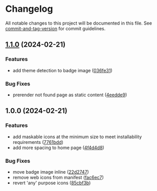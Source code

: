 # Changelog

All notable changes to this project will be documented in this file. See [commit-and-tag-version](https://github.com/absolute-version/commit-and-tag-version) for commit guidelines.

## [1.1.0](https://github.com/bryanwagman/website/compare/v1.0.0...v1.1.0) (2024-02-21)


### Features

* add theme detection to badge image ([036fe31](https://github.com/bryanwagman/website/commit/036fe31251aa0df3a5a4107edd127e6e9a248964))


### Bug Fixes

* prerender not found page as static content ([4eedde9](https://github.com/bryanwagman/website/commit/4eedde95fde40cbcd1d4e4ddc77971eb2f50f81d))

## 1.0.0 (2024-02-21)


### Features

* add maskable icons at the minimum size to meet installability requirements ([7761bdd](https://github.com/bryanwagman/website/commit/7761bdd62b841deef54d97f6030055e57577a835))
* add more spacing to home page ([4f4d4d8](https://github.com/bryanwagman/website/commit/4f4d4d86e6247e6788f7577f1e55e78b9a7a5311))


### Bug Fixes

* move badge image inline ([22d2747](https://github.com/bryanwagman/website/commit/22d2747d81c8e1a6fbf5a2e55cbd36cc341eeb59))
* remove web icons from manifest ([fac6ec7](https://github.com/bryanwagman/website/commit/fac6ec744a8de74c698aad3a8eda7a6de3edc4ae))
* revert 'any' purpose icons ([85cbf3b](https://github.com/bryanwagman/website/commit/85cbf3b1ef7dc23fa612706f6b4604cd8f80d2ef))
